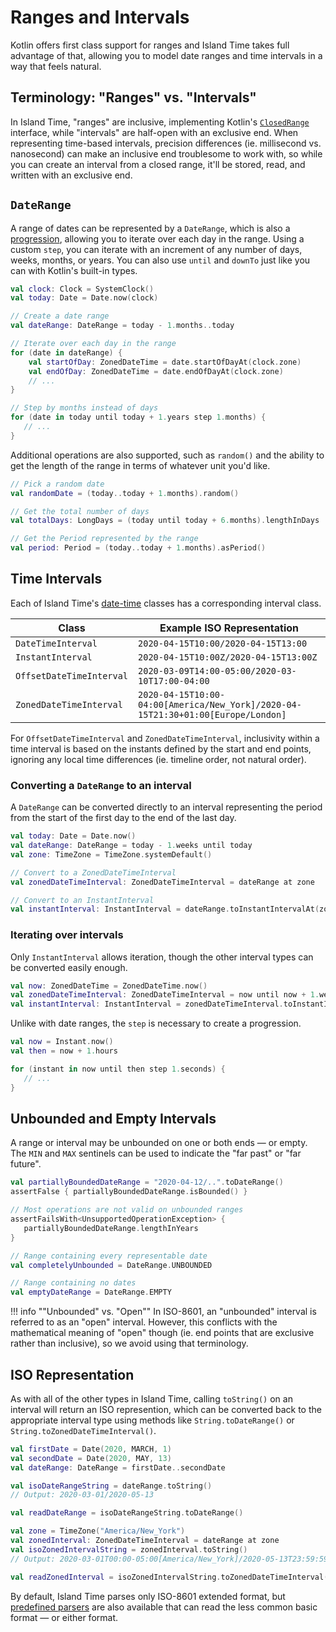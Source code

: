 # Ranges and Intervals

Kotlin offers first class support for ranges and Island Time takes full advantage of that, allowing you to model date ranges and time intervals in a way that feels natural.

## Terminology: "Ranges" vs. "Intervals"

In Island Time, "ranges" are inclusive, implementing Kotlin's [`ClosedRange`](https://kotlinlang.org/api/latest/jvm/stdlib/kotlin.ranges/-closed-range/) interface, while "intervals" are half-open with an exclusive end. When representing time-based intervals, precision differences (ie. millisecond vs. nanosecond) can make an inclusive end troublesome to work with, so while you can create an interval from a closed range, it'll be stored, read, and written with an exclusive end.

## `DateRange`

A range of dates can be represented by a `DateRange`, which is also a [progression](https://kotlinlang.org/docs/reference/ranges.html#progression), allowing you to iterate over each day in the range. Using a custom `step`, you can iterate with an increment of any number of days, weeks, months, or years. You can also use `until` and `downTo` just like you can with Kotlin's built-in types.

```kotlin
val clock: Clock = SystemClock()
val today: Date = Date.now(clock)

// Create a date range
val dateRange: DateRange = today - 1.months..today

// Iterate over each day in the range
for (date in dateRange) {
    val startOfDay: ZonedDateTime = date.startOfDayAt(clock.zone)
    val endOfDay: ZonedDateTime = date.endOfDayAt(clock.zone)
    // ...
}

// Step by months instead of days
for (date in today until today + 1.years step 1.months) {
   // ...
}
```

Additional operations are also supported, such as `random()` and the ability to get the length of the range in terms of whatever unit you'd like.

```kotlin
// Pick a random date
val randomDate = (today..today + 1.months).random()

// Get the total number of days
val totalDays: LongDays = (today until today + 6.months).lengthInDays

// Get the Period represented by the range
val period: Period = (today..today + 1.months).asPeriod()
```

## Time Intervals

Each of Island Time's [date-time](dates-and-times.md) classes has a corresponding interval class.

| Class | Example ISO Representation |
| --- | --- |
| `DateTimeInterval` | `2020-04-15T10:00/2020-04-15T13:00` |
| `InstantInterval` | `2020-04-15T10:00Z/2020-04-15T13:00Z` |
| `OffsetDateTimeInterval` | `2020-03-09T14:00-05:00/2020-03-10T17:00-04:00` |
| `ZonedDateTimeInterval` | `2020-04-15T10:00-04:00[America/New_York]/2020-04-15T21:30+01:00[Europe/London]` |

For `OffsetDateTimeInterval` and `ZonedDateTimeInterval`, inclusivity within a time interval is based on the instants defined by the start and end points, ignoring any local time differences (ie. timeline order, not natural order).

### Converting a `DateRange` to an interval

A `DateRange` can be converted directly to an interval representing the period from the start of the first day to the end of the last day.

```kotlin
val today: Date = Date.now()
val dateRange: DateRange = today - 1.weeks until today
val zone: TimeZone = TimeZone.systemDefault()

// Convert to a ZonedDateTimeInterval
val zonedDateTimeInterval: ZonedDateTimeInterval = dateRange at zone

// Convert to an InstantInterval
val instantInterval: InstantInterval = dateRange.toInstantIntervalAt(zone)
```

### Iterating over intervals

Only `InstantInterval` allows iteration, though the other interval types can be converted easily enough.

```kotlin
val now: ZonedDateTime = ZonedDateTime.now()
val zonedDateTimeInterval: ZonedDateTimeInterval = now until now + 1.weeks
val instantInterval: InstantInterval = zonedDateTimeInterval.toInstantInterval()
```

Unlike with date ranges, the `step` is necessary to create a progression.

```kotlin
val now = Instant.now()
val then = now + 1.hours

for (instant in now until then step 1.seconds) {
   // ...
}
```

## Unbounded and Empty Intervals

A range or interval may be unbounded on one or both ends &mdash; or empty. The `MIN` and `MAX` sentinels can be used to indicate the "far past" or "far future".

```kotlin
val partiallyBoundedDateRange = "2020-04-12/..".toDateRange()
assertFalse { partiallyBoundedDateRange.isBounded() }

// Most operations are not valid on unbounded ranges
assertFailsWith<UnsupportedOperationException> {
   partiallyBoundedDateRange.lengthInYears
}

// Range containing every representable date
val completelyUnbounded = DateRange.UNBOUNDED

// Range containing no dates
val emptyDateRange = DateRange.EMPTY
```

!!! info ""Unbounded" vs. "Open""
    In ISO-8601, an "unbounded" interval is referred to as an "open" interval. However, this conflicts with the mathematical meaning of "open" though (ie. end points that are exclusive rather than inclusive), so we avoid using that terminology.

## ISO Representation

As with all of the other types in Island Time, calling `toString()` on an interval will return an ISO represention, which can be converted back to the appropriate interval type using methods like `String.toDateRange()` or `String.toZonedDateTimeInterval()`.

```kotlin
val firstDate = Date(2020, MARCH, 1)
val secondDate = Date(2020, MAY, 13)
val dateRange: DateRange = firstDate..secondDate

val isoDateRangeString = dateRange.toString()
// Output: 2020-03-01/2020-05-13

val readDateRange = isoDateRangeString.toDateRange()

val zone = TimeZone("America/New_York")
val zonedInterval: ZonedDateTimeInterval = dateRange at zone
val isoZonedIntervalString = zonedInterval.toString()
// Output: 2020-03-01T00:00-05:00[America/New_York]/2020-05-13T23:59:59.999999999-04:00[America/New_York]

val readZonedInterval = isoZonedIntervalString.toZonedDateTimeInterval()
```

By default, Island Time parses only ISO-8601 extended format, but [predefined parsers](parsing.md#predefined-parsers) are also available that can read the less common basic format &mdash; or either format.